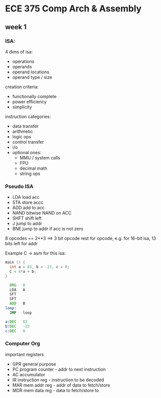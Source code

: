 # ECE 375 Comp Arch & Assembly

## week 1

### ISA:

4 dims of isa:
  - operations
  - operands
  - operand locations
  - operand type / size

creation criteria:
  - functionally complete
  - power efficiency
  - simplicity

instruction categories:
  - data transfer
  - arithmetic
  - logic ops
  - control transfer
  - i/o
  - optional ones:
    - MMU / system calls
    - FPU
    - decimal math
    - string ops

### Pseudo ISA

- LDA load acc
- STA store accc
- ADD add to acc
- NAND bitwise NAND on ACC
- SHFT shift left
- J jump to addr
- BNE jump to addr if acc is not zero

8 opcodes == 2**3 ==> 3 bit opcode
rest for opcode, e.g. for 16-bit isa, 13 bits left for addr

Example C -> asm for this isa:

```c
main () {
  int a = 83, b = -23, c = 0;
  C = 4*a + b;
}
```

```asm
  ORG   0
  LDA   A
  SFT
  SFT
  ADD   B
loop:
  JMP   loop

a:DEC   83
b:DEC   -23
c:DEC   0
```

### Computer Org

important registers

- GPR general purpose
- PC program counter - addr to next instruction
- AC accumulator
- IR instruction reg - instruction to be decoded
- MAR mem addr reg - addr of data to fetch/store
- MDR mem data reg - data to fetch/store to
